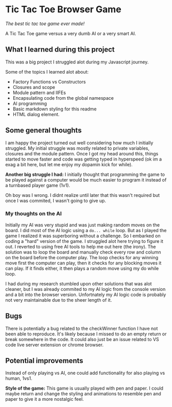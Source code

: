 # Tic Tac Toe Browser Game

_The best tic tac toe game ever made!_

A Tic Tac Toe game versus a very dumb AI or a very smart AI.

## What I learned during this project

This was a big project I struggled alot during my Javascript journey.

Some of the topics I learned alot about:

- Factory Functions vs Constructors
- Closures and scope
- Module pattern and IIFEs
- Encapsulating code from the global namespace
- AI programming
- Basic markdown styling for this readme
- HTML dialog element.

## Some general thoughts

I am happy the project turned out well considering how much I initially struggled. My initial struggle was mostly related to private variables, closures and the module pattern. Once I got my head around this, things started to move faster and code was getting typed in hyperspeed (ok im a exag a bit here, but let me enjoy my dopamin kick for while).

**Another big struggle I had:** I initially thought that programming the game to be played against a computer would be much easier to program it instead of a turnbased player game (1v1).

Oh boy was I wrong. I didnt realize until later that this wasn't required but once I was commited, I wasn't going to give up.

### My thoughts on the AI

Initially my AI was very stupid and was just making random moves on the board. I did most of the AI logic using a `do... while` loop. But as I played the game I realized it was superboring without a challenge. So I embarked on coding a "hard" version of the game. I struggled alot here trying to figure it out. I reverted to using free AI tools to help me out here (the irony). The solution was to loop the board and manually check every row and column on the board before the computer play. The loop checks for any winning move first the computer can play, then it checks for any blocking moves it can play. If it finds either, it then plays a random move using my do while loop.

I had during my research stumbled upon other solutions that was alot cleaner, but I was already commited to my AI logic from the console version and a bit into the browser version. Unfortnately my AI logic code is probably not very maintainable due to the sheer length of it.

## Bugs

There is potentially a bug related to the checkWinner function I have not been able to reproduce. It's likely because I missed to do an empty return or break somewhere in the code. It could also just be an issue related to VS code live server extension or chrome browser.

## Potential improvements

Instead of only playing vs AI, one could add functionality for also playing vs human, 1vs1.

**Style of the game:** This game is usually played with pen and paper. I could maybe return and change the styling and animations to resemble pen and paper to give it a more nostalgic feel.
